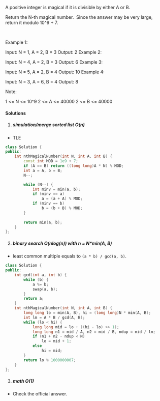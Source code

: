 A positive integer is magical if it is divisible by either A or B.

Return the N-th magical number.  Since the answer may be very large, return it modulo 10^9 + 7.

 

Example 1:

Input: N = 1, A = 2, B = 3
Output: 2
Example 2:

Input: N = 4, A = 2, B = 3
Output: 6
Example 3:

Input: N = 5, A = 2, B = 4
Output: 10
Example 4:

Input: N = 3, A = 6, B = 4
Output: 8
 

Note:

1 <= N <= 10^9
2 <= A <= 40000
2 <= B <= 40000

#### Solutions

1. ##### simulation/merge sorted list O(n)

- TLE

```cpp
class Solution {
public:
    int nthMagicalNumber(int N, int A, int B) {
        const int MOD = 1e9 + 7;
        if (A == B) return ((long long)A * N) % MOD; 
        int a = A, b = B;
        N--;

        while (N--) {
            int minv = min(a, b);
            if (minv == a)
                a = (a + A) % MOD;
            if (minv == b)
                b = (b + B) % MOD;
        }
        
        return min(a, b);
    }
};
```

2. ##### binary search O(nlog(n)) with n = N*min(A, B)

- least common multiple equals to `(a * b) / gcd(a, b)`.

```cpp
class Solution {
public:
    int gcd(int a, int b) {
        while (b) {
            a %= b;
            swap(a, b);
        }
        return a;
    }
    int nthMagicalNumber(int N, int A, int B) {
        long long lo = min(A, B), hi = (long long)N * min(A, B);
        int lm = A * B / gcd(A, B);
        while (lo < hi) {
            long long mid = lo + ((hi - lo) >> 1);
            long long n1 = mid / A, n2 = mid / B, ndup = mid / lm;
            if (n1 + n2 - ndup < N)
                lo = mid + 1;
            else
                hi = mid;
        }
        return lo % 1000000007;
    }
};
```

3. ##### math O(1)

- Check the official answer.

```cpp

```
